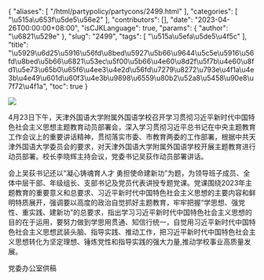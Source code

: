 {
    "aliases": [
        "/html/partypolicy/partycons/2499.html"
    ],
    "categories": [
        "\u515a\u653f\u5de5\u56e2"
    ],
    "contributors": [],
    "date": "2023-04-26T00:00:00+08:00",
    "isCJKLanguage": true,
    "params": {
        "author": "\u6821\u529e"
    },
    "slug": "2499",
    "tags": [
        "\u515a\u5efa\u5de5\u4f5c"
    ],
    "title": "\u5929\u6d25\u5916\u56fd\u8bed\u5927\u5b66\u9644\u5c5e\u5916\u56fd\u8bed\u5b66\u6821\u53ec\u5f00\u5b66\u4e60\u8d2f\u5f7b\u4e60\u8fd1\u5e73\u65b0\u65f6\u4ee3\u4e2d\u56fd\u7279\u8272\u793e\u4f1a\u4e3b\u4e49\u601d\u60f3\u4e3b\u9898\u6559\u80b2\u52a8\u5458\u90e8\u7f72\u4f1a",
    "toc": true
}

![](https://cdn.tfls.online/mirror/full/b210d5fdf87aed00ed81a627d7483a043ca0f7d8.jpg)




  





  






4月23日下午，天津外国语大学附属外国语学校召开学习贯彻习近平新时代中国特色社会主义思想主题教育动员部署会，深入学习贯彻习近平总书记在中央主题教育工作会议上的重要讲话精神，贯彻落实市委、市教育两委的工作部署，根据中共天津外国语大学委员会的要求，对天津外国语大学附属外国语学校开展主题教育进行动员部署。校长李晓辉主持会议，党委书记吴荻作动员部署讲话。




  





会上吴荻书记还以“凝心铸魂育人才 勇担使命建新功”为题，为领导班子成员、全体中层干部、年级组长、支部书记及党员代表讲授专题党课。党课围绕2023年主题教育的重要意义和总要求、习近平新时代中国特色社会主义思想的主要内容和鲜明特质展开，强调要以高度的政治自觉抓好主题教育，牢牢把握“学思想、强党性、重实践、建新功”的总要求，指出学习习近平新时代中国特色社会主义思想的目的在于运用，要努力做到学思用贯通、知信行统一，自觉用习近平新时代中国特色社会主义思想武装头脑、指导实践、推动工作，把习近平新时代中国特色社会主义思想转化为坚定理想、锤炼党性和指导实践的强大力量,推动学校事业高质量发展。




  





党委办公室供稿




  



